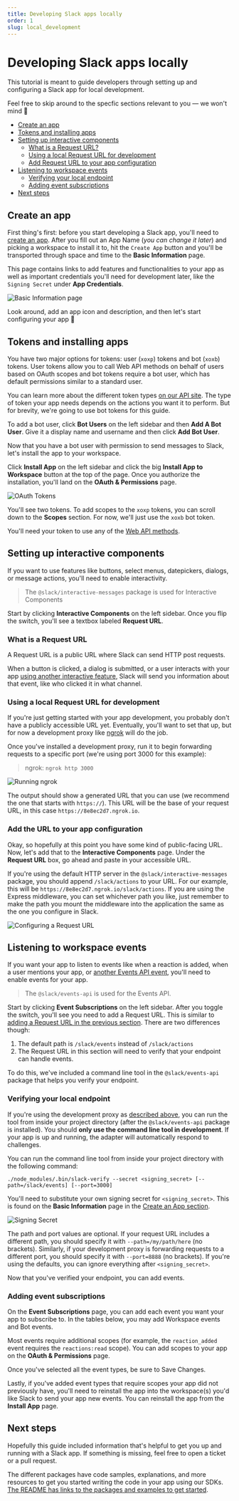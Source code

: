 ```yaml
---
title: Developing Slack apps locally
order: 1
slug: local_development
---
```


# Developing Slack apps locally

This tutorial is meant to guide developers through setting up and configuring a Slack app for local development.

Feel free to skip around to the specfic sections relevant to you — we won't mind 🙂

- [Create an app](#create-an-app)
- [Tokens and installing apps](#tokens-and-installing-apps)
- [Setting up interactive components](#setting-up-interactive-components)
  - [What is a Request URL?](#what-is-a-request-URL)
  - [Using a local Request URL for development](#using-a-local-request-URL-for-development)
  - [Add Request URL to your app configuration](#add-the-URL-to-your-app-configuration)
- [Listening to workspace events](#listening-to-workspace-events)
  - [Verifying your local endpoint](#verifying-your-local-endpoint)
  - [Adding event subscriptions](#adding-event-subscriptions)
- [Next steps](#next-steps)


## Create an app
First thing's first: before you start developing a Slack app, you'll need to [create an app](https://api.slack.com/apps/new). After you fill out an App Name (_you can change it later_) and picking a workspace to install it to, hit the `Create App` button and you'll be transported through space and time to the **Basic Information** page.

This page contains links to add features and functionalities to your app as well as important credentials you'll need for development later, like the `Signing Secret` under **App Credentials**.

![Basic Information page](basic-information-page.png "Basic Information page")

Look around, add an app icon and description, and then let's start configuring your app 🔩

## Tokens and installing apps
You have two major options for tokens: user (`xoxp`) tokens and bot (`xoxb`) tokens. User tokens allow you to call Web API methods on behalf of users based on OAuth scopes and bot tokens require a bot user, which has default permissions similar to a standard user.

You can learn more about the different token types [on our API site](https://api.slack.com/docs/token-types). The type of token your app needs depends on the actions you want it to perform. But for brevity, we're going to use bot tokens for this guide.

To add a bot user, click **Bot Users** on the left sidebar and then **Add A Bot User**. Give it a display name and username and then click **Add Bot User**.

Now that you have a bot user with permission to send messages to Slack, let's install the app to your workspace.

Click **Install App** on the left sidebar and click the big **Install App to Workspace** button at the top of the page. Once you authorize the installation, you'll land on the **OAuth & Permissions** page.

![OAuth Tokens](bot-token.png "OAuth Tokens")

You'll see two tokens. To add scopes to the `xoxp` tokens, you can scroll down to the **Scopes** section. For now, we'll just use the `xoxb` bot token.

You'll need your token to use any of the [Web API methods](https://api.slack.com/methods).

## Setting up interactive components
If you want to use features like buttons, select menus, datepickers, dialogs, or message actions, you'll need to enable interactivity.

> The `@slack/interactive-messages` package is used for Interactive Components

Start by clicking **Interactive Components** on the left sidebar. Once you flip the switch, you'll see a textbox labeled **Request URL**.

### What is a Request URL
A Request URL is a public URL where Slack can send HTTP post requests.

When a button is clicked, a dialog is submitted, or a user interacts with your app [using another interactive feature](https://api.slack.com/messaging/interactivity), Slack will send you information about that event, like who clicked it in what channel.

### Using a local Request URL for development
If you're just getting started with your app development, you probably don't have a publicly accessible URL yet. Eventually, you'll want to set that up, but for now a development proxy like [ngrok](https://ngrok.com/) will do the job.

Once you've installed a development proxy, run it to begin forwarding requests to a specific port (we're using port 3000 for this example):

> ngrok: `ngrok http 3000`

![Running ngrok](ngrok.gif "Running ngrok")

The output should show a generated URL that you can use (we recommend the one that starts with `https://`). This URL will be the base of your request URL, in this case `https://8e8ec2d7.ngrok.io`.

### Add the URL to your app configuration
Okay, so hopefully at this point you have some kind of public-facing URL. Now, let's add that to the **Interactive Components** page. Under the **Request URL** box, go ahead and paste in your accessible URL.

If you're using the default HTTP server in the `@slack/interactive-messages` package, you should append `/slack/actions` to your URL. For our example, this will be `https://8e8ec2d7.ngrok.io/slack/actions`. If you are using the Express middleware, you can set whichever path you like, just remember to make the path you mount the middleware into the application the same as the one you configure in Slack.

![Configuring a Request URL](request-url-config.png "Configuring a Request URL")

## Listening to workspace events
If you want your app to listen to events like when a reaction is added, when a user mentions your app, or [another Events API event](https://api.slack.com/events), you'll need to enable events for your app.

> The `@slack/events-api` is used for the Events API.

Start by clicking **Event Subscriptions** on the left sidebar. After you toggle the switch, you'll see you need to add a Request URL. This is similar to [adding a Request URL in the previous section](#what-is-a-Request-URL). There are two differences though:
1. The default path is `/slack/events` instead of `/slack/actions`
2. The Request URL in this section will need to verify that your endpoint can handle events.

To do this, we've included a command line tool in the `@slack/events-api` package that helps you verify your endpoint.

### Verifying your local endpoint
If you're using the development proxy as [described above](#using-a-local-request-URL-for-development), you can run the tool from inside your project directory (after the `@slack/events-api` package is installed). You should **only use the command line tool in development**. If your app is up and running, the adapter will automatically respond to challenges.

You can run the command line tool from inside your project directory with the following command:

```
./node_modules/.bin/slack-verify --secret <signing_secret> [--path=/slack/events] [--port=3000]
```

You'll need to substitute your own signing secret for `<signing_secret>`. This is found on the **Basic Information** page in the [Create an App section](#create-an-app).

![Signing Secret](signing-secret.png "Signing Secret on Basic Information page")

The path and port values are optional. If your request URL includes a different path, you should specify it with `--path=/my/path/here` (no brackets). Similarly, if your development proxy is forwarding requests to a different port, you should specify it with `--port=8888` (no brackets). If you're using the defaults, you can ignore everything after `<signing_secret>`.

Now that you've verified your endpoint, you can add events.

### Adding event subscriptions
On the **Event Subscriptions** page, you can add each event you want your app to subscribe to. In the tables below, you may add Workspace events and Bot events.

Most events require additional scopes (for example, the `reaction_added` event requires the `reactions:read` scope). You can add scopes to your app on the **OAuth & Permissions** page.

Once you've selected all the event types, be sure to Save Changes.

Lastly, if you've added event types that require scopes your app did not previously have, you'll need to reinstall the app into the workspace(s) you'd like Slack to send your app new events. You can reinstall the app from the **Install App** page.

## Next steps
Hopefully this guide included information that's helpful to get you up and running with a Slack app. If something is missing, feel free to open a ticket or a pull request.

The different packages have code samples, explanations, and more resources to get you started writing the code in your app using our SDKs. [The README has links to the packages and examples to get started](https://github.com/slackapi/node-slack-sdk).
